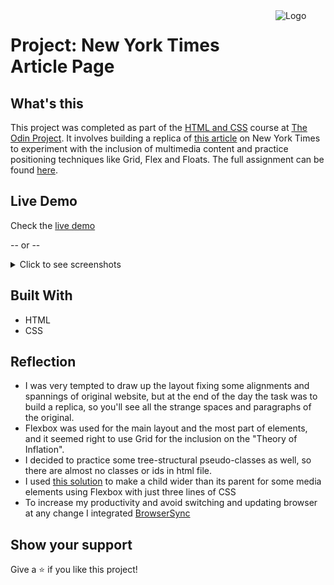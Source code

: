 <!-- PROJECT LOGO -->
<a href="https://www.theodinproject.com">
  <img align="right" width="80" height="80" src="https://www.theodinproject.com/assets/odin-logo-2d729f16279e9fc3b58ce847eacf07f883bdfc95eb23bb5064ed59d36ef551d6.svg" alt="Logo">
</a>

# Project: New York Times Article Page

## What's this

This project was completed as part of the [HTML and CSS](https://www.theodinproject.com/courses/html-and-css) course at [The Odin Project](https://www.theodinproject.com/). It involves building a replica of [this article](https://www.nytimes.com/2014/03/18/science/space/detection-of-waves-in-space-buttresses-landmark-theory-of-big-bang.html?_r=0) on New York Times to experiment  with the inclusion of multimedia content and practice positioning techniques like Grid, Flex and Floats. The full assignment can be found [here](https://www.theodinproject.com/courses/html-and-css/lessons/positioning-and-floating-elements).

## Live Demo

Check the [live demo](https://pandenok.github.io/new-york-times-article-page/)  
  
 -- or --    

<details>
  <summary>Click to see screenshots</summary>

  <p float="left">
    <img src="./images/NYT_screenshot.png" alt="New York Times Space Ripples Reveal Big Bang’s Smoking Gun article screenshot">
  </p>
</details>  

## Built With

- HTML
- CSS

## Reflection

- I was very tempted to draw up the layout fixing some alignments and spannings of original website, but at the end of the day the task was to build a replica, so you'll see all the strange spaces and paragraphs of the original.  
- Flexbox was used for the main layout and the most part of elements, and it seemed right to use Grid for the inclusion on the "Theory of Inflation". 
- I decided to practice some tree-structural pseudo-classes as well, so there are almost no classes or ids in html file. 
- I used [this solution](https://stackoverflow.com/questions/5581034/is-there-are-way-to-make-a-child-divs-width-wider-than-the-parent-div-using-css) to make a child wider than its parent for some media elements using Flexbox with just three lines of CSS
- To increase my productivity and avoid switching and updating browser at any change I integrated [BrowserSync](https://browsersync.io/)

## Show your support

Give a :star: if you like this project!